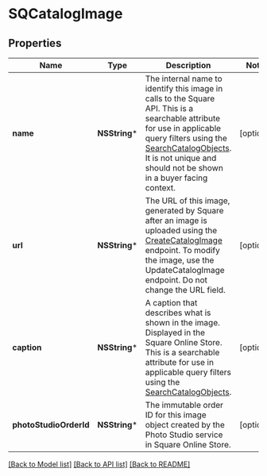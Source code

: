 # SQCatalogImage

## Properties
Name | Type | Description | Notes
------------ | ------------- | ------------- | -------------
**name** | **NSString*** | The internal name to identify this image in calls to the Square API. This is a searchable attribute for use in applicable query filters using the [SearchCatalogObjects](https://developer.squareup.com/reference/square_2023-10-18/catalog-api/search-catalog-objects). It is not unique and should not be shown in a buyer facing context. | [optional] 
**url** | **NSString*** | The URL of this image, generated by Square after an image is uploaded using the [CreateCatalogImage](https://developer.squareup.com/reference/square_2023-10-18/catalog-api/create-catalog-image) endpoint. To modify the image, use the UpdateCatalogImage endpoint. Do not change the URL field. | [optional] 
**caption** | **NSString*** | A caption that describes what is shown in the image. Displayed in the Square Online Store. This is a searchable attribute for use in applicable query filters using the [SearchCatalogObjects](https://developer.squareup.com/reference/square_2023-10-18/catalog-api/search-catalog-objects). | [optional] 
**photoStudioOrderId** | **NSString*** | The immutable order ID for this image object created by the Photo Studio service in Square Online Store. | [optional] 

[[Back to Model list]](../README.md#documentation-for-models) [[Back to API list]](../README.md#documentation-for-api-endpoints) [[Back to README]](../README.md)



